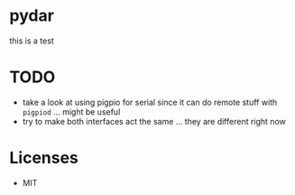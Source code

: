 # pydar

this is a test

# TODO

- take a look at using pigpio for serial since it can do remote stuff with
  `pigpiod` ... might be useful
- try to make both interfaces act the same ... they are different right now

# Licenses

- MIT
